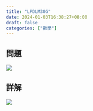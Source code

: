 ```yaml
---
title: "LPDLM30G"
date: 2024-01-03T16:38:27+08:00
draft: false
categories: ["數學"]
---
```

<!--more-->

## 問題
<img src="/posts/solution/LPDLM30G-q.png">

## 詳解
<img src="/posts/solution/LPDLM30G-sol.png">

